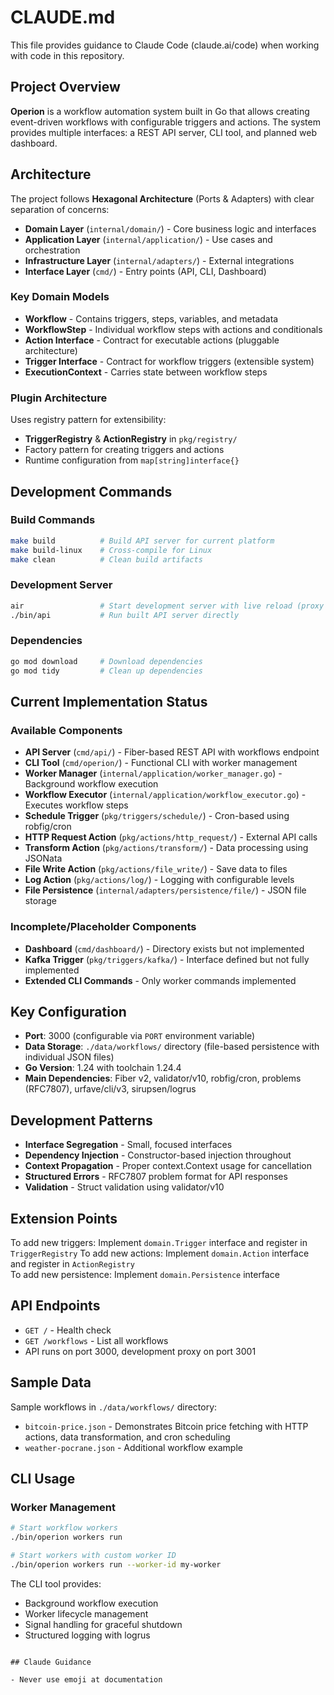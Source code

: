 # CLAUDE.md

This file provides guidance to Claude Code (claude.ai/code) when working with code in this repository.

## Project Overview

**Operion** is a workflow automation system built in Go that allows creating event-driven workflows with configurable triggers and actions. The system provides multiple interfaces: a REST API server, CLI tool, and planned web dashboard.

## Architecture

The project follows **Hexagonal Architecture** (Ports & Adapters) with clear separation of concerns:

- **Domain Layer** (`internal/domain/`) - Core business logic and interfaces
- **Application Layer** (`internal/application/`) - Use cases and orchestration  
- **Infrastructure Layer** (`internal/adapters/`) - External integrations
- **Interface Layer** (`cmd/`) - Entry points (API, CLI, Dashboard)

### Key Domain Models

- **Workflow** - Contains triggers, steps, variables, and metadata
- **WorkflowStep** - Individual workflow steps with actions and conditionals
- **Action Interface** - Contract for executable actions (pluggable architecture)
- **Trigger Interface** - Contract for workflow triggers (extensible system)
- **ExecutionContext** - Carries state between workflow steps

### Plugin Architecture

Uses registry pattern for extensibility:
- **TriggerRegistry** & **ActionRegistry** in `pkg/registry/`
- Factory pattern for creating triggers and actions
- Runtime configuration from `map[string]interface{}`

## Development Commands

### Build Commands
```bash
make build          # Build API server for current platform
make build-linux    # Cross-compile for Linux
make clean          # Clean build artifacts
```

### Development Server
```bash
air                 # Start development server with live reload (proxy on port 3001, app on port 3000)
./bin/api           # Run built API server directly
```

### Dependencies
```bash
go mod download     # Download dependencies
go mod tidy         # Clean up dependencies
```

## Current Implementation Status

### Available Components
- **API Server** (`cmd/api/`) - Fiber-based REST API with workflows endpoint
- **CLI Tool** (`cmd/operion/`) - Functional CLI with worker management
- **Worker Manager** (`internal/application/worker_manager.go`) - Background workflow execution
- **Workflow Executor** (`internal/application/workflow_executor.go`) - Executes workflow steps
- **Schedule Trigger** (`pkg/triggers/schedule/`) - Cron-based using robfig/cron
- **HTTP Request Action** (`pkg/actions/http_request/`) - External API calls
- **Transform Action** (`pkg/actions/transform/`) - Data processing using JSONata
- **File Write Action** (`pkg/actions/file_write/`) - Save data to files
- **Log Action** (`pkg/actions/log/`) - Logging with configurable levels
- **File Persistence** (`internal/adapters/persistence/file/`) - JSON file storage

### Incomplete/Placeholder Components
- **Dashboard** (`cmd/dashboard/`) - Directory exists but not implemented
- **Kafka Trigger** (`pkg/triggers/kafka/`) - Interface defined but not fully implemented
- **Extended CLI Commands** - Only worker commands implemented

## Key Configuration

- **Port**: 3000 (configurable via `PORT` environment variable)
- **Data Storage**: `./data/workflows/` directory (file-based persistence with individual JSON files)
- **Go Version**: 1.24 with toolchain 1.24.4
- **Main Dependencies**: Fiber v2, validator/v10, robfig/cron, problems (RFC7807), urfave/cli/v3, sirupsen/logrus

## Development Patterns

- **Interface Segregation** - Small, focused interfaces
- **Dependency Injection** - Constructor-based injection throughout
- **Context Propagation** - Proper context.Context usage for cancellation
- **Structured Errors** - RFC7807 problem format for API responses
- **Validation** - Struct validation using validator/v10

## Extension Points

To add new triggers: Implement `domain.Trigger` interface and register in `TriggerRegistry`
To add new actions: Implement `domain.Action` interface and register in `ActionRegistry`  
To add new persistence: Implement `domain.Persistence` interface

## API Endpoints

- `GET /` - Health check
- `GET /workflows` - List all workflows
- API runs on port 3000, development proxy on port 3001

## Sample Data

Sample workflows in `./data/workflows/` directory:
- `bitcoin-price.json` - Demonstrates Bitcoin price fetching with HTTP actions, data transformation, and cron scheduling
- `weather-pocrane.json` - Additional workflow example

## CLI Usage

### Worker Management
```bash
# Start workflow workers
./bin/operion workers run

# Start workers with custom worker ID  
./bin/operion workers run --worker-id my-worker
```

The CLI tool provides:
- Background workflow execution
- Worker lifecycle management  
- Signal handling for graceful shutdown
- Structured logging with logrus
```

## Claude Guidance

- Never use emoji at documentation